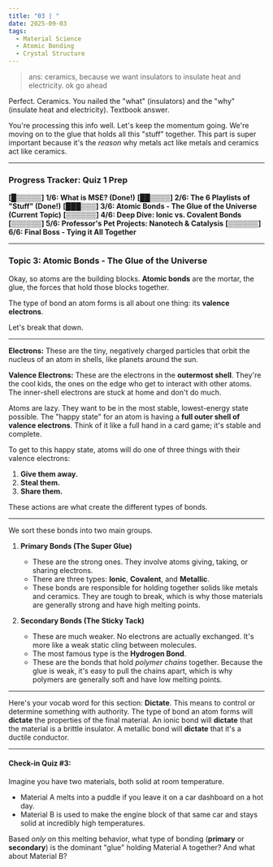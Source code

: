 ```yaml
---
title: "03 | "
date: 2025-09-03
tags:
  - Material Science
  - Atomic Bonding
  - Crystal Structure
---
```


> ans: ceramics, because we want insulators to insulate heat and electricity. ok go ahead

Perfect. Ceramics. You nailed the "what" (insulators) and the "why" (insulate heat and electricity). Textbook answer.

You're processing this info well. Let's keep the momentum going. We're moving on to the glue that holds all this "stuff" together. This part is super important because it's the _reason_ why metals act like metals and ceramics act like ceramics.

---

### **Progress Tracker: Quiz 1 Prep**

**[█▒▒▒▒▒] 1/6: What is MSE? (Done!)**
**[██▒▒▒▒] 2/6: The 6 Playlists of "Stuff" (Done!)**
**[███▒▒▒] 3/6: Atomic Bonds - The Glue of the Universe (Current Topic)**
**[▒▒▒▒▒▒] 4/6: Deep Dive: Ionic vs. Covalent Bonds**
**[▒▒▒▒▒▒] 5/6: Professor's Pet Projects: Nanotech & Catalysis**
**[▒▒▒▒▒▒] 6/6: Final Boss - Tying it All Together**

---

### **Topic 3: Atomic Bonds - The Glue of the Universe**

Okay, so atoms are the building blocks. **Atomic bonds** are the mortar, the glue, the forces that hold those blocks together.

The type of bond an atom forms is all about one thing: its **valence electrons**.

Let's break that down.

---

**Electrons:** These are the tiny, negatively charged particles that orbit the nucleus of an atom in shells, like planets around the sun.

**Valence Electrons:** These are the electrons in the **outermost shell**. They're the cool kids, the ones on the edge who get to interact with other atoms. The inner-shell electrons are stuck at home and don't do much.

Atoms are lazy. They want to be in the most stable, lowest-energy state possible. The "happy state" for an atom is having a **full outer shell of valence electrons**. Think of it like a full hand in a card game; it's stable and complete.

To get to this happy state, atoms will do one of three things with their valence electrons:

1.  **Give them away.**
2.  **Steal them.**
3.  **Share them.**

These actions are what create the different types of bonds.

---

We sort these bonds into two main groups.

1.  **Primary Bonds (The Super Glue)**

    - These are the strong ones. They involve atoms giving, taking, or sharing electrons.
    - There are three types: **Ionic**, **Covalent**, and **Metallic**.
    - These bonds are responsible for holding together solids like metals and ceramics. They are tough to break, which is why those materials are generally strong and have high melting points.

2.  **Secondary Bonds (The Sticky Tack)**
    - These are much weaker. No electrons are actually exchanged. It's more like a weak static cling between molecules.
    - The most famous type is the **Hydrogen Bond**.
    - These are the bonds that hold _polymer chains_ together. Because the glue is weak, it's easy to pull the chains apart, which is why polymers are generally soft and have low melting points.

---

Here's your vocab word for this section: **Dictate**.
This means to control or determine something with authority. The type of bond an atom forms will **dictate** the properties of the final material. An ionic bond will **dictate** that the material is a brittle insulator. A metallic bond will **dictate** that it's a ductile conductor.

---

#### **Check-in Quiz #3:**

Imagine you have two materials, both solid at room temperature.

- Material A melts into a puddle if you leave it on a car dashboard on a hot day.
- Material B is used to make the engine block of that same car and stays solid at incredibly high temperatures.

Based _only_ on this melting behavior, what type of bonding (**primary** or **secondary**) is the dominant "glue" holding Material A together? And what about Material B?

